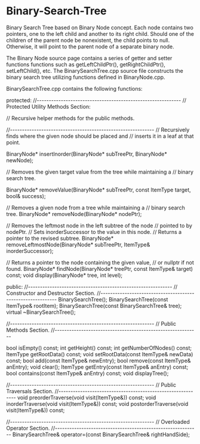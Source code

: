 # Binary-Search-Tree

Binary Search Tree based on Binary Node concept. Each node contains two pointers, one to the left child and another to its right child. 
Should one of the children of the parent node be nonexistent, the child points to null. Otherwise, it will point to the parent node of a separate binary node. 

The Binary Node source page contains a series of getter and setter functions functions such as getLeftChildPtr(), getRightChildPtr(), setLeftChild(), etc. 
The BinarySearchTree.cpp source file constructs the binary search tree utilizing functions defined in BinaryNode.cpp. 

BinarySearchTree.cpp contains the following functions: 

protected:
   //------------------------------------------------------------
   // Protected Utility Methods Section:
   
   // Recursive helper methods for the public methods.
   
   //------------------------------------------------------------
   // Recursively finds where the given node should be placed and
   // inserts it in a leaf at that point.
   
   BinaryNode<ItemType>* insertInorder(BinaryNode<ItemType>* subTreePtr,
                                       BinaryNode<ItemType>* newNode);
   
   
   // Removes the given target value from the tree while maintaining a
   // binary search tree.
   
   BinaryNode<ItemType>* removeValue(BinaryNode<ItemType>* subTreePtr,
                                     const ItemType target,
                                     bool& success);
   
   // Removes a given node from a tree while maintaining a
   // binary search tree.
   BinaryNode<ItemType>* removeNode(BinaryNode<ItemType>* nodePtr);
   
   // Removes the leftmost node in the left subtree of the node
   // pointed to by nodePtr.
   // Sets inorderSuccessor to the value in this node.
   // Returns a pointer to the revised subtree.
   BinaryNode<ItemType>* removeLeftmostNode(BinaryNode<ItemType>* subTreePtr,
                                            ItemType& inorderSuccessor);
   
   // Returns a pointer to the node containing the given value,
   // or nullptr if not found.
   BinaryNode<ItemType>* findNode(BinaryNode<ItemType>* treePtr,
                                  const ItemType& target) const;
    void display(BinaryNode<ItemType>* tree, int level);
    
public:
   //------------------------------------------------------------
   // Constructor and Destructor Section.
   //------------------------------------------------------------
   BinarySearchTree();
   BinarySearchTree(const ItemType& rootItem);
   BinarySearchTree(const BinarySearchTree<ItemType>& tree);
   virtual ~BinarySearchTree();
   
   //------------------------------------------------------------
   // Public Methods Section.
   //------------------------------------------------------------
   
   
   bool isEmpty() const;
   int getHeight() const;
   int getNumberOfNodes() const;
   ItemType getRootData() const;
   void setRootData(const ItemType& newData) const;
   bool add(const ItemType& newEntry);
   bool remove(const ItemType& anEntry);
   void clear();
   ItemType getEntry(const ItemType& anEntry) const;
   bool contains(const ItemType& anEntry) const;
    void displayTree();
   
   //------------------------------------------------------------
   // Public Traversals Section.
   //------------------------------------------------------------
   void preorderTraverse(void visit(ItemType&)) const;
   void inorderTraverse(void visit(ItemType&)) const;
   void postorderTraverse(void visit(ItemType&)) const;
   
   //------------------------------------------------------------
   // Overloaded Operator Section.
   //------------------------------------------------------------
   BinarySearchTree<ItemType>& operator=(const BinarySearchTree<ItemType>& rightHandSide);
    
